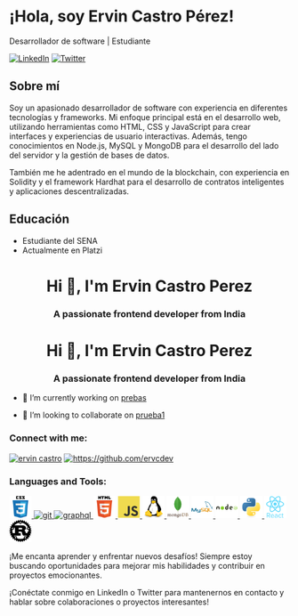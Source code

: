 # ¡Hola, soy Ervin Castro Pérez!

Desarrollador de software | Estudiante

[![LinkedIn](https://i.imgur.com/Xj1oPqM.png)](https://www.linkedin.com/in/tu_perfil_de_LinkedIn)
[![Twitter](https://i.imgur.com/wWzX9uB.png)](https://www.twitter.com/tu_perfil_de_Twitter)

## Sobre mí

Soy un apasionado desarrollador de software con experiencia en diferentes tecnologías y frameworks. Mi enfoque principal está en el desarrollo web, utilizando herramientas como HTML, CSS y JavaScript para crear interfaces y experiencias de usuario interactivas. Además, tengo conocimientos en Node.js, MySQL y MongoDB para el desarrollo del lado del servidor y la gestión de bases de datos.

También me he adentrado en el mundo de la blockchain, con experiencia en Solidity y el framework Hardhat para el desarrollo de contratos inteligentes y aplicaciones descentralizadas.

## Educación

- Estudiante del SENA
- Actualmente en Platzi
<h1 align="center">Hi 👋, I'm Ervin Castro Perez</h1>
<h3 align="center">A passionate frontend developer from India</h3>

<h1 align="center">Hi 👋, I'm Ervin Castro Perez</h1>
<h3 align="center">A passionate frontend developer from India</h3>

- 🔭 I’m currently working on [prebas](https://github.com/ervcdev)

- 👯 I’m looking to collaborate on [prueba1](https://github.com/ervcdev)

<h3 align="left">Connect with me:</h3>
<p align="left">
<a href="https://twitter.com/ervin castro" target="blank"><img align="center" src="https://raw.githubusercontent.com/rahuldkjain/github-profile-readme-generator/master/src/images/icons/Social/twitter.svg" alt="ervin castro" height="30" width="40" /></a>
<a href="https://linkedin.com/in/https://github.com/ervcdev" target="blank"><img align="center" src="https://raw.githubusercontent.com/rahuldkjain/github-profile-readme-generator/master/src/images/icons/Social/linked-in-alt.svg" alt="https://github.com/ervcdev" height="30" width="40" /></a>
</p>

<h3 align="left">Languages and Tools:</h3>
<p align="left"> <a href="https://www.w3schools.com/css/" target="_blank" rel="noreferrer"> <img src="https://raw.githubusercontent.com/devicons/devicon/master/icons/css3/css3-original-wordmark.svg" alt="css3" width="40" height="40"/> </a> <a href="https://git-scm.com/" target="_blank" rel="noreferrer"> <img src="https://www.vectorlogo.zone/logos/git-scm/git-scm-icon.svg" alt="git" width="40" height="40"/> </a> <a href="https://graphql.org" target="_blank" rel="noreferrer"> <img src="https://www.vectorlogo.zone/logos/graphql/graphql-icon.svg" alt="graphql" width="40" height="40"/> </a> <a href="https://www.w3.org/html/" target="_blank" rel="noreferrer"> <img src="https://raw.githubusercontent.com/devicons/devicon/master/icons/html5/html5-original-wordmark.svg" alt="html5" width="40" height="40"/> </a> <a href="https://developer.mozilla.org/en-US/docs/Web/JavaScript" target="_blank" rel="noreferrer"> <img src="https://raw.githubusercontent.com/devicons/devicon/master/icons/javascript/javascript-original.svg" alt="javascript" width="40" height="40"/> </a> <a href="https://www.linux.org/" target="_blank" rel="noreferrer"> <img src="https://raw.githubusercontent.com/devicons/devicon/master/icons/linux/linux-original.svg" alt="linux" width="40" height="40"/> </a> <a href="https://www.mongodb.com/" target="_blank" rel="noreferrer"> <img src="https://raw.githubusercontent.com/devicons/devicon/master/icons/mongodb/mongodb-original-wordmark.svg" alt="mongodb" width="40" height="40"/> </a> <a href="https://www.mysql.com/" target="_blank" rel="noreferrer"> <img src="https://raw.githubusercontent.com/devicons/devicon/master/icons/mysql/mysql-original-wordmark.svg" alt="mysql" width="40" height="40"/> </a> <a href="https://nodejs.org" target="_blank" rel="noreferrer"> <img src="https://raw.githubusercontent.com/devicons/devicon/master/icons/nodejs/nodejs-original-wordmark.svg" alt="nodejs" width="40" height="40"/> </a> <a href="https://www.python.org" target="_blank" rel="noreferrer"> <img src="https://raw.githubusercontent.com/devicons/devicon/master/icons/python/python-original.svg" alt="python" width="40" height="40"/> </a> <a href="https://reactjs.org/" target="_blank" rel="noreferrer"> <img src="https://raw.githubusercontent.com/devicons/devicon/master/icons/react/react-original-wordmark.svg" alt="react" width="40" height="40"/> </a> <a href="https://www.rust-lang.org" target="_blank" rel="noreferrer"> <img src="https://raw.githubusercontent.com/devicons/devicon/master/icons/rust/rust-plain.svg" alt="rust" width="40" height="40"/> </a> </p>


¡Me encanta aprender y enfrentar nuevos desafíos! Siempre estoy buscando oportunidades para mejorar mis habilidades y contribuir en proyectos emocionantes.

¡Conéctate conmigo en LinkedIn o Twitter para mantenernos en contacto y hablar sobre colaboraciones o proyectos interesantes!
